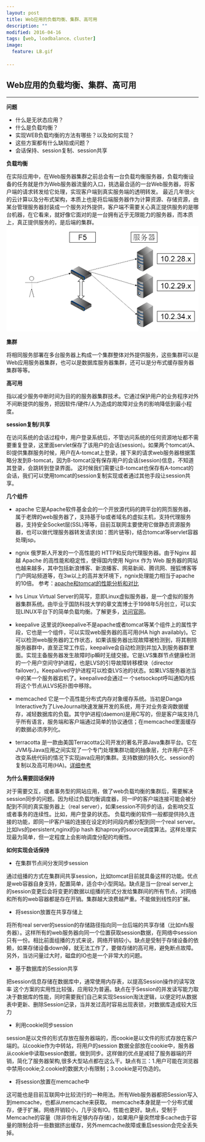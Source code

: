 ```yaml
---
layout: post
title: Web应用的负载均衡、集群、高可用
description: ""
modified: 2016-04-16
tags: [web, loadbalance、cluster]
image:
  feature: LB.gif
  
---
```


## Web应用的负载均衡、集群、高可用


- - -
**问题**

* 什么是无状态应用？
* 什么是负载均衡？
* 实现WEB负载均衡的方法有哪些？以及如何实现？
* 这些方案都有什么缺陷或问题？
* 会话保持、session复制、session共享


**负载均衡**

  在实际应用中，在Web服务器集群之前总会有一台负载均衡服务器，负载均衡设备的任务就是作为Web服务器流量的入口，挑选最合适的一台Web服务器，将客户端的请求转发给它处理，实现客户端到真实服务端的透明转发。
  最近几年很火的云计算以及分布式架构，本质上也是将后端服务器作为计算资源、存储资源，由某台管理服务器封装成一个服务对外提供，客户端不需要关心真正提供服务的是哪台机器，在它看来，就好像它面对的是一台拥有近乎无限能力的服务器，而本质上，真正提供服务的，是后端的集群。
　　
　　![负载均衡架构图](/images/F5.png)

**集群**

  将相同服务部署在多台服务器上构成一个集群整体对外提供服务，这些集群可以是Web应用服务器集群，也可以是数据库服务器集群，还可以是分布式缓存服务器集群等等。

**高可用**

  指以减少服务中断时间为目的的服务器集群技术。它通过保护用户的业务程序对外不间断提供的服务，把因软件/硬件/人为造成的故障对业务的影响降低到最小程度。

**session复制/共享**

  在访问系统的会话过程中，用户登录系统后，不管访问系统的任何资源地址都不需要重复登录，这里面servlet保存了该用户的会话(session)。如果两个tomcat(A、B)提供集群服务时候，用户在A-tomcat上登录，接下来的请求web服务器根据策略分发到B-tomcat，因为B-tomcat没有保存用户的会话(session)信息，不知道其登录，会跳转到登录界面。
  这时候我们需要让B-tomcat也保存有A-tomcat的会话，我们可以使用tomcat的session复制实现或者通过其他手段让session共享。
   
**几个组件**

* apache
它是Apache软件基金会的一个开放源代码的跨平台的网页服务器，属于老牌的web服务器了，支持基于Ip或者域名的虚拟主机，支持代理服务器，支持安全Socket层(SSL)等等，目前互联网主要使用它做静态资源服务器，也可以做代理服务器转发请求(如：图片链等)，结合tomcat等servlet容器处理jsp。

* ngnix
俄罗斯人开发的一个高性能的 HTTP和反向代理服务器。由于Nginx 超越 Apache 的高性能和稳定性，使得国内使用 Nginx 作为 Web 服务器的网站也越来越多，其中包括新浪博客、新浪播客、网易新闻、腾讯网、搜狐博客等门户网站频道等，在3w以上的高并发环境下，ngnix处理能力相当于apache的10倍。
参考：[apache和tomcat的性能分析和对比](http://blog.s135.com/nginx_php_v6/)

* lvs
Linux Virtual Server的简写，意即Linux虚拟服务器，是一个虚拟的服务器集群系统。由毕业于国防科技大学的章文嵩博士于1998年5月创立，可以实现LINUX平台下的简单负载均衡。了解更多，[访问官网](http://zh.linuxvirtualserver.org/)。

* keepalive
这里说的keepalive不是apache或者tomcat等某个组件上的属性字段，它也是一个组件，可以实现web服务器的高可用(HA high availably)。它可以检测web服务器的工作状态，如果该服务器出现故障被检测到，将其剔除服务器群中，直至正常工作后，keepalive会自动检测到并加入到服务器群里面。实现主备服务器发生故障时ip瞬时无缝交接。它是LVS集群节点健康检测的一个用户空间守护进程，也是LVS的引导故障转移模块（director failover）。Keepalived守护进程可以检查LVS池的状态。如果LVS服务器池当中的某一个服务器宕机了。keepalived会通过一 个setsockopt呼叫通知内核将这个节点从LVS拓扑图中移除。

* memcached
它是一个高性能分布式内存对象缓存系统。当初是Danga Interactive为了LiveJournal快速发展开发的系统，用于对业务查询数据缓存，减轻数据库的负载。其守护进程(daemon)是用C写的，但是客户端支持几乎所有语言，服务端和客户端通过简单的协议通信；在memcached里面缓存的数据必须序列化。

* terracotta
是一款由美国Terracotta公司开发的著名开源Java集群平台。它在JVM与Java应用之间实现了一个专门处理集群功能的抽象层，允许用户在不改变系统代码的情况下实现java应用的集群。支持数据的持久化、session的复制以及高可用(HA)。[详细参考](http://topmanopensource.iteye.com/blog/1911679)


**为什么需要回话保持**

  对于需要交互，或者事务型的网站应用，做了web负载均衡的集群后，需要解决session同步的问题。因为经过负载均衡调度器，同一IP的客户端连接可能会被分配到不同的真实服务器上（real server），如果session不同步的话，会影响交互或者事务的连续性。比如，用户登录的状态。
  负载均衡的软件一般都提供持久连接的功能，即同一IP客户端的连接在设定的时间段内都分配到同一个real server。比如lvs的persistent,nginx的ip hash 和haproxy的source调度算法。这样处理实现最为简单，但一定程度上会影响调度分配的均衡性。


**如何实现会话保持**

* 在集群节点间分发同步session

通过组播的方式在集群间共享session，比如tomcat目前就具备这样的功能。优点是web容器自身支持，配置简单，适合中小型网站。缺点是当一台real server上的session变更后会将变更的数据以组播的形式分发给集群间的所有节点，对网络和所有的web容器都是存在开销。集群越大浪费越严重。不能做到线性的扩展。

* 将session放置在共享存储上

将所有real server的session的存储路径指向同一台后端的共享存储（比如nfs服务器）。这样所有的web服务器向同一个位置获取session数据，在网络中session只有一份。相比前面组播的方式来说，网络开销较小。缺点是受制于存储设备的依赖，如果存储设备down掉，就无法工作了，要做存储的高可用，避免断点故障。另外，当访问量过大时，磁盘的IO也是一个非常大的问题。

* 基于数据库的Session共享

把session信息存储在数据库中，通常使用内存表，以提高Session操作的读写效率
这个方案的实用性比较强，应用较为普遍。缺点在于Session的并发读写能力取决于数据库的性能，同时需要我们自己来实现Session淘汰逻辑，以便定时从数据表中更新、删除Session记录，当并发过高时容易出现表锁，对数据库造成较大压力

* 利用cookie同步session

session是以文件的形式存放在服务器端的，而cookie是以文件的形式存放在客户端的。以cookie作为中转站，将用户的session 数据全部放在cookie中，服务器从cookie中读取session数据，做到同步。这样做的优点是减轻了服务器端的开销，简化了服务器架构,很多大型站点都在这么干。缺点有三：1.用户可能在浏览器中禁用cookie;2.cookie的数据大小有限制；3.cookie是可伪造的。

* 将session放置在memcache中

这可能也是目前互联网中比较流行的一种用法。所有Web服务器都把Session写入到memcache，也都从memcache来获取。 memcache本身就是一个分布式缓存，便于扩展。网络开销较小，几乎没有IO。性能也更好。缺点，受制于Memcache的容量（除非你有足够内存存储），如果用户量突然增多cache由于容量的限制会将一些数据挤出缓存，另外memcache故障或重启session会完全丢失掉。